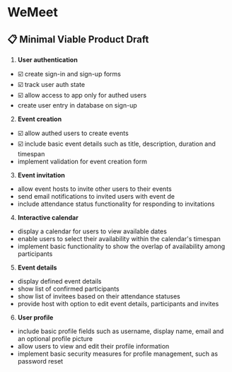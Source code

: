 # WeMeet

## 📋 Minimal Viable Product Draft

1. **User authentication**
- ☑️ create sign-in and sign-up forms
- ☑️ track user auth state
- ☑️ allow access to app only for authed users
- create user entry in database on sign-up

2. **Event creation**
- ☑️ allow authed users to create events
- ☑️ include basic event details such as title, description, duration and timespan
- implement validation for event creation form

3. **Event invitation**
- allow event hosts to invite other users to their events
- send email notifications to invited users with event de
- include attendance status functionality for responding to invitations

4. **Interactive calendar**
- display a calendar for users to view available dates
- enable users to select their availability within the calendar's timespan
- implement basic functionality to show the overlap of availability among participants

5. **Event details**
- display defined event details
- show list of confirmed participants
- show list of invitees based on their attendance statuses
- provide host with option to edit event details, participants and invites

6. **User profile**
- include basic profile fields such as username, display name, email and an optional profile picture
- allow users to view and edit their profile information
- implement basic security measures for profile management, such as password reset
